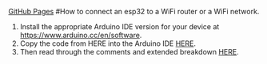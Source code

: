 [GitHub Pages](https://pages.github.com/)
#How to connect an esp32 to a WiFi router or a WiFi network.

1. Install the appropriate Arduino IDE version for your device at https://www.arduino.cc/en/software. 
2. Copy the code from HERE into the Arduino IDE [HERE](https://github.com/Fukushima299792458/Things-and-stuff/blob/8421117198cfa2a33709255158edd3b28bd47a91/Option-6_WiFi-Toutorial/Option-6-part-1_Connect-To-Router-Demo).
3. Then read through the comments and extended breakdown [HERE]().
